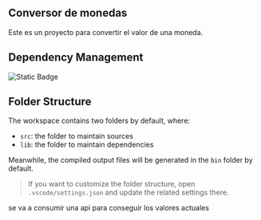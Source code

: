 ## Conversor de monedas

Este es un proyecto para convertir el valor de una moneda.

## Dependency Management

![Static Badge](https://img.shields.io/badge/any_text-you_like-blue)


## Folder Structure

The workspace contains two folders by default, where:

- `src`: the folder to maintain sources
- `lib`: the folder to maintain dependencies

Meanwhile, the compiled output files will be generated in the `bin` folder by default.

> If you want to customize the folder structure, open `.vscode/settings.json` and update the related settings there.

se va a consumir una api para conseguir los valores actuales

